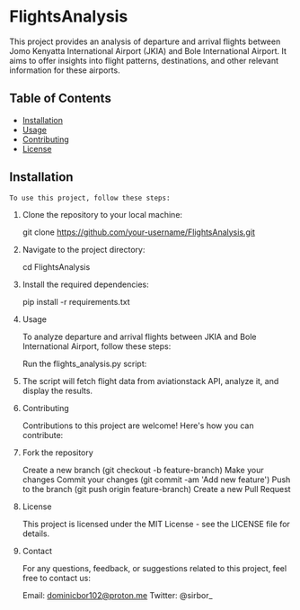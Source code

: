 # FlightsAnalysis

This project provides an analysis of departure and arrival flights between Jomo Kenyatta International Airport (JKIA) and Bole International Airport. It aims to offer insights into flight patterns, destinations, and other relevant information for these airports.

## Table of Contents

- [Installation](#installation)
- [Usage](#usage)
- [Contributing](#contributing)
- [License](#license)

## Installation

    To use this project, follow these steps:

1. Clone the repository to your local machine:

    git clone https://github.com/your-username/FlightsAnalysis.git

2. Navigate to the project directory:

    cd FlightsAnalysis

3. Install the required dependencies:

    pip install -r requirements.txt

4. Usage

    To analyze departure and arrival flights between JKIA and Bole International Airport, follow these steps:

    Run the flights_analysis.py script:

5. The script will fetch flight data from aviationstack API, analyze it, and display the results.

6. Contributing

    Contributions to this project are welcome! Here's how you can contribute:

7. Fork the repository

    Create a new branch (git checkout -b feature-branch)
    Make your changes
    Commit your changes (git commit -am 'Add new feature')
    Push to the branch (git push origin feature-branch)
    Create a new Pull Request

8. License

    This project is licensed under the MIT License - see the LICENSE file for details.

9. Contact

    For any questions, feedback, or suggestions related to this project, feel free to contact us:

    Email: dominicbor102@proton.me
    Twitter: @sirbor_
